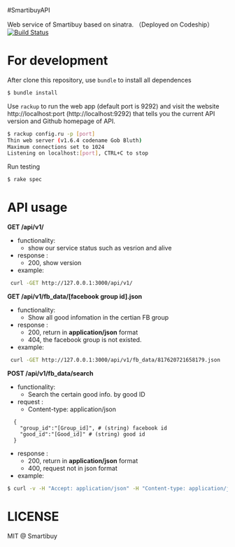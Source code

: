 #SmartibuyAPI

Web service of Smartibuy based on sinatra. （Deployed on Codeship）
[![Build Status](https://travis-ci.org/Smartibuy/SmartibuyAPI.svg?branch=master)](https://travis-ci.org/Smartibuy/SmartibuyAPI)

# For development

After clone this repository, use `bundle` to install all dependences

```sh
$ bundle install
```
Use `rackup` to run the web app  (default port is 9292)
and visit the website http://localhost:port (http://localhost:9292)
that tells you the current API version and Github homepage of API.

```sh
$ rackup config.ru -p [port]
Thin web server (v1.6.4 codename Gob Bluth)
Maximum connections set to 1024
Listening on localhost:[port], CTRL+C to stop
```
Run testing

```sh
$ rake spec
```


# API usage
**GET /api/v1/**
- functionality: 
  - show our service status such as vesrion and alive
- response : 
  - 200, show version
- example:
```bash
 curl -GET http://127.0.0.1:3000/api/v1/
```
**GET /api/v1/fb_data/[facebook group id].json**
- functionality: 
  - Show all good infomation in the certian FB group
- response : 
  - 200, return in **application/json** format
  - 404, the facebook group is not existed.
- example:
```bash
 curl -GET http://127.0.0.1:3000/api/v1/fb_data/817620721658179.json
```

**POST /api/v1/fb_data/search**
- functionality: 
  - Search the certain good info. by good ID
- request : 
  - Content-type: application/json
```
  {
    "group_id":"[Group_id]", # (string) facebook id
    "good_id":"[Good_id]" # (string) good id
  }
```
- response : 
  - 200, return in **application/json** format
  - 400, request not in json format
- example:

```bash
$ curl -v -H "Accept: application/json" -H "Content-type: application/json" -X GET -d "{\"group_id\":\"817620721658179\", \"good_id\":\"817620721658179_909156159171301\"}" http://localhost:3000/api/v1/fb_data/search
```



LICENSE
==
MIT @ Smartibuy
